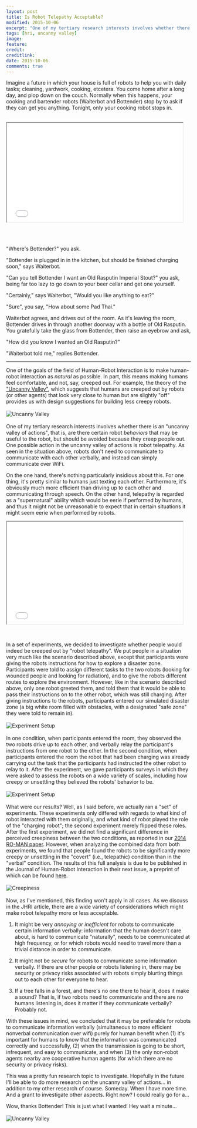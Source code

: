 ```yaml
---
layout: post
title: Is Robot Telepathy Acceptable?
modified: 2015-10-06
excerpt: "One of my tertiary research interests involves whether there is an 'uncanny valley of actions', that is, are there certain robot *behaviors* that may be useful to the robot, but should be avoided because they creep people out."
tags: [hri, uncanny valley]
image:
feature: 
credit: 
creditlink: 
date: 2015-10-06
comments: true
---
```


Imagine a future in which your house is full of robots to help you with daily tasks; cleaning, yardwork, cooking, etcetera. You come home after a long day, and plop down on the couch. Normally when this happens, your cooking and bartender robots (Waiterbot and Bottender) stop by to ask if they can get you anything. Tonight, only your cooking robot stops in.<br/><br/>

<iframe src="//giphy.com/embed/izNuMW9MdlPwc" width="480" height="270" frameBorder="5" class="giphy-embed" allowFullScreen></iframe><p><a href="http://giphy.com/gifs/cheezburger-win-beer-izNuMW9MdlPwc"></a></p><br/><br/>

"Where's Bottender?" you ask.

"Bottender is plugged in in the kitchen, but should be finished charging soon," says Waiterbot.

"Can you tell Bottender I want an Old Rasputin Imperial Stout?" you ask, being far too lazy to go down to your beer cellar and get one yourself.

"Certainly," says Waiterbot, "Would you like anything to eat?"

"Sure", you say, "How about some Pad Thai."

Waiterbot agrees, and drives out of the room. As it's leaving the room, Bottender drives in through another doorway with a bottle of Old Rasputin.  
You gratefully take the glass from Bottender, then raise an eyebrow and ask,

"How did you know I wanted an Old Rasputin?"

"Waiterbot told me," replies Bottender.

* * * 

One of the goals of the field of Human-Robot Interaction is to make human-robot interaction as *natural* as possible. In part, this means making humans feel comfortable, and not, say, creeped out. For example,  the theory of the ["Uncanny Valley"](https://en.wikipedia.org/wiki/Uncanny_valley), which suggests that humans are creeped out by robots (or other agents) that look very close to human but are slightly "off" provides us with design suggestions for building less creepy robots.<br/><br/>
![Uncanny Valley](http://i.imgur.com/nz9sGMk.gif)<br/><br/>
One of my tertiary research interests involves whether there is an "uncanny valley of actions", that is, are there certain robot *behaviors* that may be useful to the robot, but should be avoided because they creep people out. One possible action in the uncanny valley of actions is robot telepathy. As seen in the situation above, robots don't need to communicate to communicate with each other verbally, and instead can simply communicate over WiFi. 

On the one hand, there's nothing particularly insidious about this. For one thing, it's pretty similar to humans just texting each other. Furthermore, it's obviously much more efficient than driving up to each other and communicating through speech. On the other hand, telepathy is regarded as a "supernatural" ability which would be eerie if performed by humans, and thus it might not be unreasonable to expect that in certain situations it might seem eerie when performed by robots.


<iframe src="//giphy.com/embed/tpYWbMVkPauEU" width="480" height="279" frameBorder="5" class="giphy-embed" allowFullScreen></iframe><p><a href="http://giphy.com/gifs/bill-murray-movie-ghostbusters-tpYWbMVkPauEU"></a></p><br/>


In a set of experiments, we decided to investigate whether people would indeed be creeped out by "robot telepathy". We put people in a situation very much like the scenario described above, except that participants were giving the robots instructions for how to explore a disaster zone. Participants were told to assign different tasks to the two robots (looking for wounded people and looking for radiation), and to give the robots different routes to explore the environment. However, like in the scenario described above, only one robot greeted them, and told them that it would be able to pass their instructions on to the other robot, which was still charging. After giving instructions to the robots, participants entered our simulated disaster zone (a big white room filled with obstacles, with a designated "safe zone" they were told to remain in).<br/><br/>
![Experiment Setup](../images/telepathy/Room.png)<br/><br/>
In one condition, when participants entered the room, they observed the two robots drive up to each other, and verbally relay the participant's instructions from one robot to the other. In the second condition, when participants entered the room the robot that had been charging was already carrying out the task that the participants had instructed the other robot to relay to it.
After the experiment, we gave participants surveys in which they were asked to assess the robots on a wide variety of scales, including how creepy or unsettling they believed the robots' behavior to be.<br/><br/>
![Experiment Setup](../images/telepathy/experiment_big.png)<br/><br/>
What were our results? Well, as I said before, we actually ran a "set" of experiments. These experiments only differed with regards to what kind of robot interacted with them originally, and what kind of robot played the role of the "charging robot"; the second experiment merely flipped these roles. 
After the first experiment, we did not find a significant difference in perceived creepiness between the two conditions, as reported in our [2014 RO-MAN paper](http://hrilab.tufts.edu/~twilliam/pubs/?p=williams2014telepathy). However, when analyzing the combined data from both experiments, we found that people found the robots to be significantly more creepy or unsettling in the "covert" (i.e., telepathic) condition than in the "verbal" condition. The results of this full analysis is due to be published in the Journal of Human-Robot Interaction in their next issue, a preprint of which can be found [here](http://hrilab.tufts.edu/~twilliam/pubs/?p=williams2015jhri).<br/><br/>
![Creepiness](../images/telepathy/creepy.png)<br/><br/>
Now, as I've mentioned, this finding won't apply in all cases. As we discuss in the JHRI article, there are a wide variety of considerations which might make robot telepathy more or less acceptable.

1. It might be very *annoying or inefficient* for robots to communicate certain information verbally: information that the human doesn't care about, is hard to communicate "naturally", needs to be communicated at high frequency, or for which robots would need to travel more than a trivial distance in order to communicate.

2. It might not be *secure* for robots to communicate some information verbally. If there are other people or robots listening in, there may be security or privacy risks associated with robots simply blurting things out to each other for everyone to hear.

3. If a tree falls in a forest, and there's no one there to hear it, does it make a sound? That is, if two robots need to communicate and there are no humans listening in, does it matter if they communicate verbally? Probably not.

With these issues in mind, we concluded that it may be preferable for robots to communicate information verbally (simultaneous to more efficient nonverbal communication over wifi) purely for human benefit when (1) it's important for humans to know that the information was communicated correctly and successfully, (2) when the transmission is going to be short, infrequent, and easy to communicate, and when (3) the only non-robot agents nearby are cooperative human agents (for which there are no security or privacy risks).

This was a pretty fun research topic to investigate. Hopefully in the future I'll be able to do more research on the uncanny valley of actions... in addition to my other research of course. Someday. When I have more time.  And a grant to investigate other aspects. Right now? I could really go for a...

Wow, thanks Bottender! This is just what I wanted! Hey wait a minute...<br/><br/>
![Uncanny Valley](http://i.imgur.com/xiqbeKb.gif)<br/><br/>

